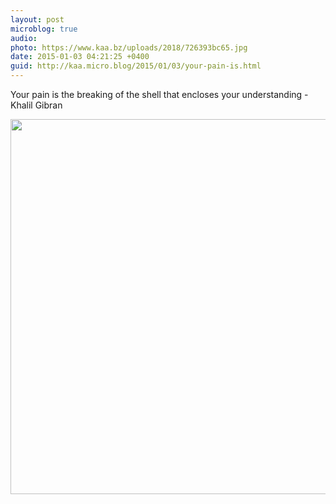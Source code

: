 ```yaml
---
layout: post
microblog: true
audio: 
photo: https://www.kaa.bz/uploads/2018/726393bc65.jpg
date: 2015-01-03 04:21:25 +0400
guid: http://kaa.micro.blog/2015/01/03/your-pain-is.html
---
```

Your pain is the breaking of the shell that encloses your understanding - Khalil Gibran

<img src="https://www.kaa.bz/uploads/2018/726393bc65.jpg" width="600" height="600" />
